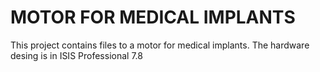 # MOTOR FOR MEDICAL IMPLANTS

This project contains files to a motor for medical implants.
The hardware desing is in ISIS Professional 7.8
